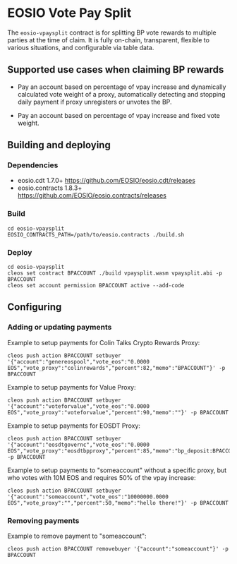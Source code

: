 # EOSIO Vote Pay Split
The `eosio-vpaysplit` contract is for splitting BP vote rewards to multiple parties at the time of claim. It is fully on-chain, transparent, flexible to various situations, and configurable via table data.

## Supported use cases when claiming BP rewards

- Pay an account based on percentage of vpay increase and dynamically calculated vote weight of a proxy, automatically detecting and stopping daily payment if proxy unregisters or unvotes the BP.

- Pay an account based on percentage of vpay increase and fixed vote weight.

## Building and deploying

### Dependencies

- eosio.cdt 1.7.0+ https://github.com/EOSIO/eosio.cdt/releases
- eosio.contracts 1.8.3+ https://github.com/EOSIO/eosio.contracts/releases

### Build

```
cd eosio-vpaysplit
EOSIO_CONTRACTS_PATH=/path/to/eosio.contracts ./build.sh
```

### Deploy

```
cd eosio-vpaysplit
cleos set contract BPACCOUNT ./build vpaysplit.wasm vpaysplit.abi -p BPACCOUNT
cleos set account permission BPACCOUNT active --add-code
```

## Configuring

### Adding or updating payments

Example to setup payments for Colin Talks Crypto Rewards Proxy:

```
cleos push action BPACCOUNT setbuyer '{"account":"genereospool","vote_eos":"0.0000 EOS","vote_proxy":"colinrewards","percent":82,"memo":"BPACCOUNT"}' -p BPACCOUNT
```

Example to setup payments for Value Proxy:

```
cleos push action BPACCOUNT setbuyer '{"account":"voteforvalue","vote_eos":"0.0000 EOS","vote_proxy":"voteforvalue","percent":90,"memo":""}' -p BPACCOUNT
```

Example to setup payments for EOSDT Proxy:

```
cleos push action BPACCOUNT setbuyer '{"account":"eosdtgovernc","vote_eos":"0.0000 EOS","vote_proxy":"eosdtbpproxy","percent":85,"memo":"bp_deposit:BPACCOUNT"}' -p BPACCOUNT
```

Example to setup payments to "someaccount" without a specific proxy, but who votes with 10M EOS and requires 50% of the vpay increase:

```
cleos push action BPACCOUNT setbuyer '{"account":"someaccount","vote_eos":"10000000.0000 EOS","vote_proxy":"","percent":50,"memo":"hello there!"}' -p BPACCOUNT
```

### Removing payments

Example to remove payment to "someaccount":

```
cleos push action BPACCOUNT removebuyer '{"account":"someaccount"}' -p BPACCOUNT
```
